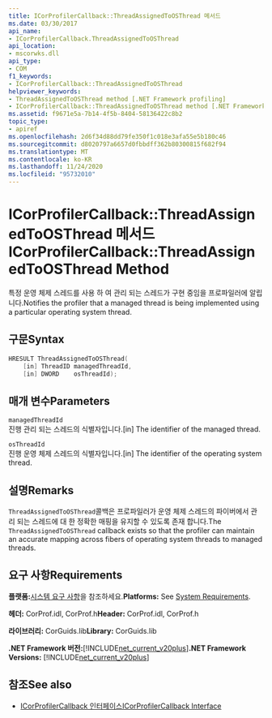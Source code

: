 ```yaml
---
title: ICorProfilerCallback::ThreadAssignedToOSThread 메서드
ms.date: 03/30/2017
api_name:
- ICorProfilerCallback.ThreadAssignedToOSThread
api_location:
- mscorwks.dll
api_type:
- COM
f1_keywords:
- ICorProfilerCallback::ThreadAssignedToOSThread
helpviewer_keywords:
- ThreadAssignedToOSThread method [.NET Framework profiling]
- ICorProfilerCallback::ThreadAssignedToOSThread method [.NET Framework profiling]
ms.assetid: f9671e5a-7b14-4f5b-8404-58136422c8b2
topic_type:
- apiref
ms.openlocfilehash: 2d6f34d88dd79fe350f1c018e3afa55e5b180c46
ms.sourcegitcommit: d8020797a6657d0fbbdff362b80300815f682f94
ms.translationtype: MT
ms.contentlocale: ko-KR
ms.lasthandoff: 11/24/2020
ms.locfileid: "95732010"
---
```

# <a name="icorprofilercallbackthreadassignedtoosthread-method"></a><span data-ttu-id="1b65f-102">ICorProfilerCallback::ThreadAssignedToOSThread 메서드</span><span class="sxs-lookup"><span data-stu-id="1b65f-102">ICorProfilerCallback::ThreadAssignedToOSThread Method</span></span>

<span data-ttu-id="1b65f-103">특정 운영 체제 스레드를 사용 하 여 관리 되는 스레드가 구현 중임을 프로파일러에 알립니다.</span><span class="sxs-lookup"><span data-stu-id="1b65f-103">Notifies the profiler that a managed thread is being implemented using a particular operating system thread.</span></span>  
  
## <a name="syntax"></a><span data-ttu-id="1b65f-104">구문</span><span class="sxs-lookup"><span data-stu-id="1b65f-104">Syntax</span></span>  
  
```cpp  
HRESULT ThreadAssignedToOSThread(  
    [in] ThreadID managedThreadId,  
    [in] DWORD    osThreadId);  
```  
  
## <a name="parameters"></a><span data-ttu-id="1b65f-105">매개 변수</span><span class="sxs-lookup"><span data-stu-id="1b65f-105">Parameters</span></span>  

 `managedThreadId`  
 <span data-ttu-id="1b65f-106">진행 관리 되는 스레드의 식별자입니다.</span><span class="sxs-lookup"><span data-stu-id="1b65f-106">[in] The identifier of the managed thread.</span></span>  
  
 `osThreadId`  
 <span data-ttu-id="1b65f-107">진행 운영 체제 스레드의 식별자입니다.</span><span class="sxs-lookup"><span data-stu-id="1b65f-107">[in] The identifier of the operating system thread.</span></span>  
  
## <a name="remarks"></a><span data-ttu-id="1b65f-108">설명</span><span class="sxs-lookup"><span data-stu-id="1b65f-108">Remarks</span></span>  

 <span data-ttu-id="1b65f-109">`ThreadAssignedToOSThread`콜백은 프로파일러가 운영 체제 스레드의 파이버에서 관리 되는 스레드에 대 한 정확한 매핑을 유지할 수 있도록 존재 합니다.</span><span class="sxs-lookup"><span data-stu-id="1b65f-109">The `ThreadAssignedToOSThread` callback exists so that the profiler can maintain an accurate mapping across fibers of operating system threads to managed threads.</span></span>  
  
## <a name="requirements"></a><span data-ttu-id="1b65f-110">요구 사항</span><span class="sxs-lookup"><span data-stu-id="1b65f-110">Requirements</span></span>  

 <span data-ttu-id="1b65f-111">**플랫폼:**[시스템 요구 사항](../../get-started/system-requirements.md)을 참조하세요.</span><span class="sxs-lookup"><span data-stu-id="1b65f-111">**Platforms:** See [System Requirements](../../get-started/system-requirements.md).</span></span>  
  
 <span data-ttu-id="1b65f-112">**헤더:** CorProf.idl, CorProf.h</span><span class="sxs-lookup"><span data-stu-id="1b65f-112">**Header:** CorProf.idl, CorProf.h</span></span>  
  
 <span data-ttu-id="1b65f-113">**라이브러리:** CorGuids.lib</span><span class="sxs-lookup"><span data-stu-id="1b65f-113">**Library:** CorGuids.lib</span></span>  
  
 <span data-ttu-id="1b65f-114">**.NET Framework 버전:**[!INCLUDE[net_current_v20plus](../../../../includes/net-current-v20plus-md.md)]</span><span class="sxs-lookup"><span data-stu-id="1b65f-114">**.NET Framework Versions:** [!INCLUDE[net_current_v20plus](../../../../includes/net-current-v20plus-md.md)]</span></span>  
  
## <a name="see-also"></a><span data-ttu-id="1b65f-115">참조</span><span class="sxs-lookup"><span data-stu-id="1b65f-115">See also</span></span>

- [<span data-ttu-id="1b65f-116">ICorProfilerCallback 인터페이스</span><span class="sxs-lookup"><span data-stu-id="1b65f-116">ICorProfilerCallback Interface</span></span>](icorprofilercallback-interface.md)
